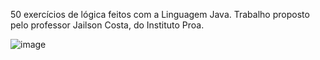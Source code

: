 50 exercícios de lógica feitos com a Linguagem Java. Trabalho proposto pelo professor Jailson Costa, do Instituto Proa.


![image](https://github.com/Erick-Badaro/java.exercises/assets/106784257/e8b38491-d6ab-46ca-b8ba-c24241616051)


